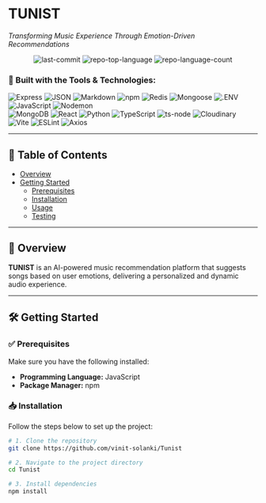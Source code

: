 # TUNIST  
*Transforming Music Experience Through Emotion-Driven Recommendations*

<p align="center">
  <img alt="last-commit" src="https://img.shields.io/github/last-commit/vinit-solanki/Tunist?style=flat&logo=git&logoColor=white&color=0080ff">
  <img alt="repo-top-language" src="https://img.shields.io/github/languages/top/vinit-solanki/Tunist?style=flat&color=0080ff">
  <img alt="repo-language-count" src="https://img.shields.io/github/languages/count/vinit-solanki/Tunist?style=flat&color=0080ff">
</p>

### 🚀 Built with the Tools & Technologies:
![Express](https://img.shields.io/badge/Express-000000.svg?style=flat&logo=Express&logoColor=white)
![JSON](https://img.shields.io/badge/JSON-000000.svg?style=flat&logo=JSON&logoColor=white)
![Markdown](https://img.shields.io/badge/Markdown-000000.svg?style=flat&logo=Markdown&logoColor=white)
![npm](https://img.shields.io/badge/npm-CB3837.svg?style=flat&logo=npm&logoColor=white)
![Redis](https://img.shields.io/badge/Redis-FF4438.svg?style=flat&logo=Redis&logoColor=white)
![Mongoose](https://img.shields.io/badge/Mongoose-F04D35.svg?style=flat&logo=Mongoose&logoColor=white)
![.ENV](https://img.shields.io/badge/.ENV-ECD53F.svg?style=flat&logo=dotenv&logoColor=black)
![JavaScript](https://img.shields.io/badge/JavaScript-F7DF1E.svg?style=flat&logo=JavaScript&logoColor=black)
![Nodemon](https://img.shields.io/badge/Nodemon-76D04B.svg?style=flat&logo=Nodemon&logoColor=white)  
![MongoDB](https://img.shields.io/badge/MongoDB-47A248.svg?style=flat&logo=MongoDB&logoColor=white)
![React](https://img.shields.io/badge/React-61DAFB.svg?style=flat&logo=React&logoColor=black)
![Python](https://img.shields.io/badge/Python-3776AB.svg?style=flat&logo=Python&logoColor=white)
![TypeScript](https://img.shields.io/badge/TypeScript-3178C6.svg?style=flat&logo=TypeScript&logoColor=white)
![ts-node](https://img.shields.io/badge/tsnode-3178C6.svg?style=flat&logo=ts-node&logoColor=white)
![Cloudinary](https://img.shields.io/badge/Cloudinary-3448C5.svg?style=flat&logo=Cloudinary&logoColor=white)
![Vite](https://img.shields.io/badge/Vite-646CFF.svg?style=flat&logo=Vite&logoColor=white)
![ESLint](https://img.shields.io/badge/ESLint-4B32C3.svg?style=flat&logo=ESLint&logoColor=white)
![Axios](https://img.shields.io/badge/Axios-5A29E4.svg?style=flat&logo=Axios&logoColor=white)

---

## 📑 Table of Contents

- [Overview](#overview)  
- [Getting Started](#getting-started)  
  - [Prerequisites](#prerequisites)  
  - [Installation](#installation)  
  - [Usage](#usage)  
  - [Testing](#testing)  

---

## 📌 Overview

**TUNIST** is an AI-powered music recommendation platform that suggests songs based on user emotions, delivering a personalized and dynamic audio experience.

---

## 🛠️ Getting Started

### ✅ Prerequisites

Make sure you have the following installed:

- **Programming Language:** JavaScript  
- **Package Manager:** npm

### 📥 Installation

Follow the steps below to set up the project:

```sh
# 1. Clone the repository
git clone https://github.com/vinit-solanki/Tunist

# 2. Navigate to the project directory
cd Tunist

# 3. Install dependencies
npm install
